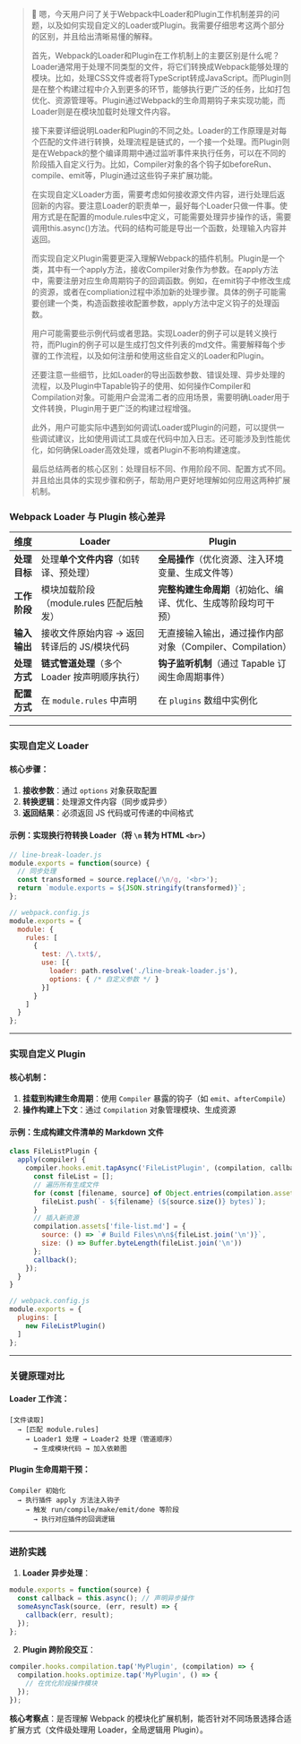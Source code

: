 > 💭 嗯，今天用户问了关于Webpack中Loader和Plugin工作机制差异的问题，以及如何实现自定义的Loader或Plugin。我需要仔细思考这两个部分的区别，并且给出清晰易懂的解释。
>
> 首先，Webpack的Loader和Plugin在工作机制上的主要区别是什么呢？Loader通常用于处理不同类型的文件，将它们转换成Webpack能够处理的模块。比如，处理CSS文件或者将TypeScript转成JavaScript。而Plugin则是在整个构建过程中介入到更多的环节，能够执行更广泛的任务，比如打包优化、资源管理等。Plugin通过Webpack的生命周期钩子来实现功能，而Loader则是在模块加载时处理文件内容。
>
> 接下来要详细说明Loader和Plugin的不同之处。Loader的工作原理是对每个匹配的文件进行转换，处理流程是链式的，一个接一个处理。而Plugin则是在Webpack的整个编译周期中通过监听事件来执行任务，可以在不同的阶段插入自定义行为。比如，Compiler对象的各个钩子如beforeRun、compile、emit等，Plugin通过这些钩子来扩展功能。
>
> 在实现自定义Loader方面，需要考虑如何接收源文件内容，进行处理后返回新的内容。要注意Loader的职责单一，最好每个Loader只做一件事。使用方式是在配置的module.rules中定义，可能需要处理异步操作的话，需要调用this.async()方法。代码的结构可能是导出一个函数，处理输入内容并返回。
>
> 而实现自定义Plugin需要更深入理解Webpack的插件机制。Plugin是一个类，其中有一个apply方法，接收Compiler对象作为参数。在apply方法中，需要注册对应生命周期钩子的回调函数。例如，在emit钩子中修改生成的资源，或者在compliation过程中添加新的处理步骤。具体的例子可能需要创建一个类，构造函数接收配置参数，apply方法中定义钩子的处理函数。
>
> 用户可能需要些示例代码或者思路。实现Loader的例子可以是转义换行符，而Plugin的例子可以是生成打包文件列表的md文件。需要解释每个步骤的工作流程，以及如何注册和使用这些自定义的Loader和Plugin。
>
> 还要注意一些细节，比如Loader的导出函数参数、错误处理、异步处理的流程，以及Plugin中Tapable钩子的使用、如何操作Compiler和Compilation对象。可能用户会混淆二者的应用场景，需要明确Loader用于文件转换，Plugin用于更广泛的构建过程增强。
>
> 此外，用户可能实际中遇到如何调试Loader或Plugin的问题，可以提供一些调试建议，比如使用调试工具或在代码中加入日志。还可能涉及到性能优化，如何确保Loader高效处理，或者Plugin不影响构建速度。
>
> 最后总结两者的核心区别：处理目标不同、作用阶段不同、配置方式不同。并且给出具体的实现步骤和例子，帮助用户更好地理解如何应用这两种扩展机制。
>
> 



### Webpack Loader 与 Plugin 核心差异

| **维度**       | **Loader**                                     | **Plugin**                                      |
|----------------|-----------------------------------------------|-----------------------------------------------|
| **处理目标**     | 处理**单个文件内容**（如转译、预处理）                | **全局操作**（优化资源、注入环境变量、生成文件等）         |
| **工作阶段**     | 模块加载阶段（module.rules 匹配后触发）              | **完整构建生命周期**（初始化、编译、优化、生成等阶段均可干预） |
| **输入输出**     | 接收文件原始内容 -> 返回转译后的 JS/模块代码          | 无直接输入输出，通过操作内部对象（Compiler、Compilation）  |
| **处理方式**     | **链式管道处理**（多个 Loader 按声明顺序执行）         | **钩子监听机制**（通过 Tapable 订阅生命周期事件）         |
| **配置方式**     | 在 `module.rules` 中声明                        | 在 `plugins` 数组中实例化                        |

---

### **实现自定义 Loader**

#### 核心步骤：
1. **接收参数**：通过 `options` 对象获取配置
2. **转换逻辑**：处理源文件内容（同步或异步）
3. **返回结果**：必须返回 JS 代码或可传递的中间格式

#### 示例：实现换行符转换 Loader（将 `\n` 转为 HTML `<br>`）
```javascript
// line-break-loader.js
module.exports = function(source) {
  // 同步处理
  const transformed = source.replace(/\n/g, '<br>');
  return `module.exports = ${JSON.stringify(transformed)}`;
};

// webpack.config.js
module.exports = {
  module: {
    rules: [
      {
        test: /\.txt$/,
        use: [{
          loader: path.resolve('./line-break-loader.js'),
          options: { /* 自定义参数 */ }
        }]
      }
    ]
  }
};
```

---

### **实现自定义 Plugin**

#### 核心机制：
1. **挂载到构建生命周期**：使用 `Compiler` 暴露的钩子（如 `emit`、`afterCompile`）
2. **操作构建上下文**：通过 `Compilation` 对象管理模块、生成资源

#### 示例：生成构建文件清单的 Markdown 文件
```javascript
class FileListPlugin {
  apply(compiler) {
    compiler.hooks.emit.tapAsync('FileListPlugin', (compilation, callback) => {
      const fileList = [];
      // 遍历所有生成文件
      for (const [filename, source] of Object.entries(compilation.assets)) {
        fileList.push(`- ${filename} (${source.size()} bytes)`);
      }
      // 插入新资源
      compilation.assets['file-list.md'] = {
        source: () => `# Build Files\n\n${fileList.join('\n')}`,
        size: () => Buffer.byteLength(fileList.join('\n'))
      };
      callback();
    });
  }
}

// webpack.config.js
module.exports = {
  plugins: [
    new FileListPlugin()
  ]
};
```

---

### **关键原理对比**

#### **Loader 工作流**：
```
[文件读取] 
  → [匹配 module.rules]
    → Loader1 处理 → Loader2 处理（管道顺序） 
      → 生成模块代码 → 加入依赖图
```

#### **Plugin 生命周期干预**：
```
Compiler 初始化
  → 执行插件 apply 方法注入钩子 
    → 触发 run/compile/make/emit/done 等阶段 
      → 执行对应插件的回调逻辑
```

---

### **进阶实践**
1. **Loader 异步处理**：
```javascript
module.exports = function(source) {
  const callback = this.async(); // 声明异步操作
  someAsyncTask(source, (err, result) => {
    callback(err, result); 
  });
};
```

2. **Plugin 跨阶段交互**：
```javascript
compiler.hooks.compilation.tap('MyPlugin', (compilation) => {
  compilation.hooks.optimize.tap('MyPlugin', () => {
    // 在优化阶段操作模块
  });
});
```

**核心考察点**：是否理解 Webpack 的模块化扩展机制，能否针对不同场景选择合适扩展方式（文件级处理用 Loader，全局逻辑用 Plugin）。
